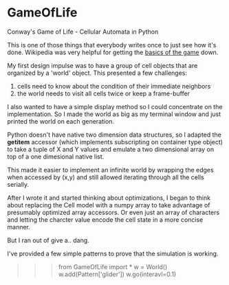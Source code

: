 # GameOfLife
Conway's Game of Life - Cellular Automata in Python

This is one of those things that everybody writes once to just
see how it's done. Wikipedia was very helpful for getting
the [basics of the game][1] down.

My first design impulse was to have a group of cell objects that 
are organized by a 'world' object. This presented a few challenges:

1. cells need to know about the condition of their immediate neighbors
1. the world needs to visit all cells twice or keep a frame-buffer

I also wanted to have a simple display method so I could concentrate
on the implementation. So I made the world as big as my terminal
window and just printed the world on each generation.

Python doesn't have native two dimension data structures, so I
adapted the __getitem__ accessor (which implements subscripting on
container type object) to take a tuple of X and Y values and emulate
a two dimensional array on top of a one dimesional native list.

This made it easier to implement an infinite world by wrapping the
edges when accessed by (x,y) and still allowed iterating through
all the cells serially.

After I wrote it and started thinking about optimizations, I began
to think about replacing the Cell model with a numpy array to take
advantage of presumably optimized array accessors.  Or even just an
array of characters and letting the charcter value encode the cell
state in a more concise manner.

But I ran out of give a.. dang.

I've provided a few simple patterns to prove that the simulation
is working.

 >>> from GameOfLife import *
 >>> w = World()
 >>> w.add(Pattern['glider'])
 >>> w.go(interavl=0.1)


[1]: https://en.wikipedia.org/wiki/Conway%27s_Game_of_Life

